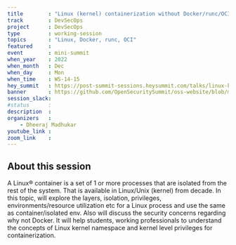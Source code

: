 ```yaml
---
title        : "Linux (kernel) containerization without Docker/runc/OCI"
track        : DevSecOps
project      : DevSecOps
type         : working-session
topics       : "Linux, Docker, runc, OCI"
featured     :
event        : mini-summit
when_year    : 2022
when_month   : Dec
when_day     : Mon
when_time    : WS-14-15
hey_summit   : https://post-summit-sessions.heysummit.com/talks/linux-kernel-containerization-without-dockerruncoci/
banner       : https://github.com/OpenSecuritySummit/oss-website/blob/main/content/participant/images/Frame%202%20(1).png?raw=true
session_slack:
#status      : 
description  :
organizers   :
    - Dheeraj Madhukar  
youtube_link : 
zoom_link    : 
---
```


## About this session

A Linux® container is a set of 1 or more processes that are isolated from the rest of the system. That is available in Linux/Unix (kernel) from decade. In this topic, will explore the layers, isolation, privileges, environments/resource utilization etc for a Linux process and use the same as container/isolated env. Also will discuss the security concerns regarding why not Docker. It will help students, working professionals to understand the concepts of Linux kernel namespace and kernel level privileges for containerization.
